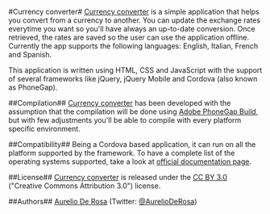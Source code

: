 #Currency converter#
[Currency converter](https://bitbucket.org/AurelioDeRosa/currency-converter) is a simple application that helps you convert from a currency to another. You can update the exchange rates everytime you want so you'll have always an up-to-date conversion. Once retrieved, the rates are saved so the user can use the application offline. Currently the app supports the following languages: English, Italian, French and Spanish.

This application is written using HTML, CSS and JavaScript with the support of several frameworks like jQuery, jQuery Mobile and Cordova (also known as PhoneGap).

##Compilation##
[Currency converter](https://bitbucket.org/AurelioDeRosa/currency-converter) has been developed with the assumption that the compilation will be done using [Adobe PhoneGap Build](http://build.phonegap.com/), but with few adjustments you'll be able to compile with every platform specific environment.

##Compatibility##
Being a Cordova based application, it can run on all the platform supported by the framework. To have a complete list of the operating systems supported, take a look at [official documentation page](http://phonegap.com/about/feature).

##License##
[Currency converter](https://bitbucket.org/AurelioDeRosa/currency-converter) is released under the [CC BY 3.0](http://creativecommons.org/licenses/by/3.0/) ("Creative Commons Attribution 3.0") license.

##Authors##
[Aurelio De Rosa](http://www.audero.it) (Twitter: [@AurelioDeRosa](https://twitter.com/AurelioDeRosa))